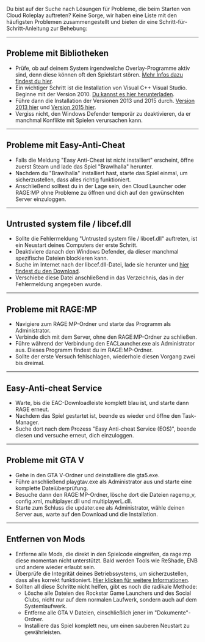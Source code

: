 Du bist auf der Suche nach Lösungen für Probleme, die beim Starten von Cloud Roleplay auftreten? Keine Sorge, wir haben eine Liste mit den häufigsten Problemen zusammengestellt und bieten dir eine Schritt-für-Schritt-Anleitung zur Behebung:

-------------------------------

## Probleme mit Bibliotheken
- Prüfe, ob auf deinem System irgendwelche Overlay-Programme aktiv sind, denn diese können oft den Spielstart stören. [Mehr Infos dazu findest du hier](#).
- Ein wichtiger Schritt ist die Installation von Visual C++ Visual Studio. Beginne mit der Version 2010. [Du kannst es hier herunterladen](#).
- Führe dann die Installation der Versionen 2013 und 2015 durch. [Version 2013 hier](#) und [Version 2015 hier](#).
- Vergiss nicht, den Windows Defender temporär zu deaktivieren, da er manchmal Konflikte mit Spielen verursachen kann.

-------------------------------

## Probleme mit Easy-Anti-Cheat
- Falls die Meldung "Easy Anti-Cheat ist nicht installiert" erscheint, öffne zuerst Steam und lade das Spiel "Brawlhalla" herunter.
- Nachdem du "Brawlhalla" installiert hast, starte das Spiel einmal, um sicherzustellen, dass alles richtig funktioniert.
- Anschließend solltest du in der Lage sein, den Cloud Launcher oder RAGE:MP ohne Probleme zu öffnen und dich auf den gewünschten Server einzuloggen.

-------------------------------

## Untrusted system file / libcef.dll
- Sollte die Fehlermeldung "Untrusted system file / libcef.dll" auftreten, ist ein Neustart deines Computers der erste Schritt.
- Deaktiviere danach den Windows Defender, da dieser manchmal spezifische Dateien blockieren kann.
- Suche im Internet nach der libcef.dll-Datei, lade sie herunter und [hier findest du den Download](#).
- Verschiebe diese Datei anschließend in das Verzeichnis, das in der Fehlermeldung angegeben wurde.

-------------------------------

## Probleme mit RAGE:MP
- Navigiere zum RAGE:MP-Ordner und starte das Programm als Administrator.
- Verbinde dich mit dem Server, ohne den RAGE:MP-Ordner zu schließen.
- Führe während der Verbindung den EACLauncher.exe als Administrator aus. Dieses Programm findest du im RAGE:MP-Ordner.
- Sollte der erste Versuch fehlschlagen, wiederhole diesen Vorgang zwei bis dreimal.

-------------------------------

## Easy-Anti-cheat Service
- Warte, bis die EAC-Downloadleiste komplett blau ist, und starte dann RAGE erneut.
- Nachdem das Spiel gestartet ist, beende es wieder und öffne den Task-Manager.
- Suche dort nach dem Prozess "Easy Anti-cheat Service (EOS)", beende diesen und versuche erneut, dich einzuloggen.

-------------------------------

## Probleme mit GTA V
- Gehe in den GTA V-Ordner und deinstalliere die gta5.exe.
- Führe anschließend playgtav.exe als Administrator aus und starte eine komplette Dateiüberprüfung.
- Besuche dann den RAGE:MP-Ordner, lösche dort die Dateien ragemp_v, config.xml, multiplayer.dll und multiplayerL.dll.
- Starte zum Schluss die updater.exe als Administrator, wähle deinen Server aus, warte auf den Download und die Installation.

-------------------------------

## Entfernen von Mods
- Entferne alle Mods, die direkt in den Spielcode eingreifen, da rage:mp diese momentan nicht unterstützt. Bald werden Tools wie ReShade, ENB und andere wieder erlaubt sein.
- Überprüfe die Integrität deines Betriebssystems, um sicherzustellen, dass alles korrekt funktioniert. [Hier klicken für weitere Informationen](#).
- Sollten all diese Schritte nicht helfen, gibt es noch die radikale Methode:
  - Lösche alle Dateien des Rockstar Game Launchers und des Social Clubs, nicht nur auf dem normalen Laufwerk, sondern auch auf dem Systemlaufwerk.
  - Entferne alle GTA V Dateien, einschließlich jener im "Dokumente"-Ordner.
  - Installiere das Spiel komplett neu, um einen sauberen Neustart zu gewährleisten.
